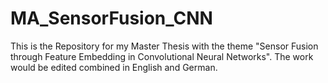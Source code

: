 # MA_SensorFusion_CNN
This is the Repository for my Master Thesis with the theme "Sensor Fusion through Feature Embedding in Convolutional Neural Networks". The work would be edited combined in English and German.
